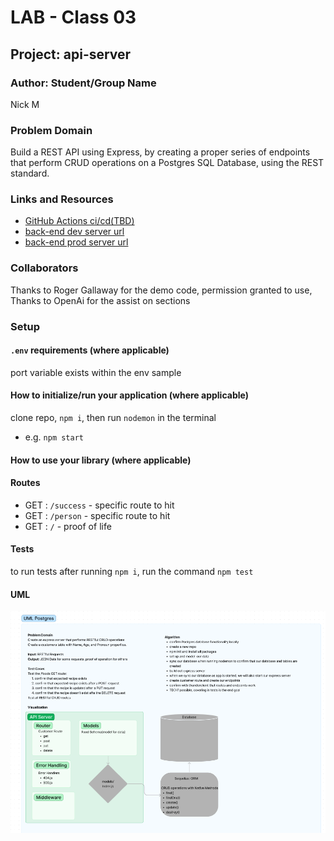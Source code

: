 # LAB - Class 03

## Project: api-server

### Author: Student/Group Name
Nick M
### Problem Domain  

Build a REST API using Express, by creating a proper series of endpoints that perform CRUD operations on a Postgres SQL Database, using the REST standard.

### Links and Resources

- [GitHub Actions ci/cd(TBD)](https://github.com/nickmullaney/api-server/actions) 
- [back-end dev server url](https://api-server-dev-7der.onrender.com)
- [back-end prod server url](https://api-server-prod-xzvm.onrender.com) 

### Collaborators

Thanks to Roger Gallaway for the demo code, permission granted to use, Thanks to OpenAi for the assist on sections 
### Setup

#### `.env` requirements (where applicable)

port variable exists within the env sample


#### How to initialize/run your application (where applicable)

clone repo, `npm i`, then run `nodemon` in the terminal
- e.g. `npm start`

#### How to use your library (where applicable)

#### Routes
<!-- All routes should be documented -->
- GET : `/success` - specific route to hit
- GET : `/person` - specific route to hit
- GET : `/` - proof of life

#### Tests

to run tests after running `npm i`, run the command `npm test` 

#### UML

![image](assets/lab3.png)